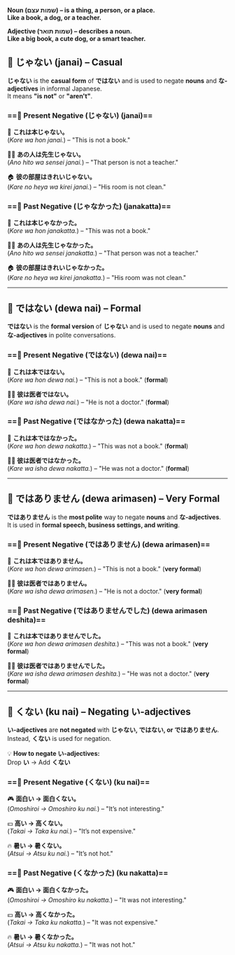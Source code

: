 
**Noun (שמות עצם) – is a thing, a person, or a place.**  
**Like a book, a dog, or a teacher.**  
  
**Adjective (שמות תואר) – describes a noun.**  
**Like a big book, a cute dog, or a smart teacher.**
## 🔹 **じゃない (janai) – Casual**

**じゃない** is the **casual form** of **ではない** and is used to negate **nouns** and **な-adjectives** in informal Japanese.  
It means **"is not"** or **"aren't"**.

### ==**🔹 Present Negative (じゃない) (janai)**==

📘 **これは本じゃない。**  
(_Kore wa hon janai._) – "This is not a book."

🧑‍🏫 **あの人は先生じゃない。**  
(_Ano hito wa sensei janai._) – "That person is not a teacher."

🏠 **彼の部屋はきれいじゃない。**  
(_Kare no heya wa kirei janai._) – "His room is not clean."

### ==**🔹 Past Negative (じゃなかった) (janakatta)**==

📘 **これは本じゃなかった。**  
(_Kore wa hon janakatta._) – "This was not a book."

🧑‍🏫 **あの人は先生じゃなかった。**  
(_Ano hito wa sensei janakatta._) – "That person was not a teacher."

🏠 **彼の部屋はきれいじゃなかった。**  
(_Kare no heya wa kirei janakatta._) – "His room was not clean."

---

## 🔹 **ではない (dewa nai) – Formal**

**ではない** is the **formal version** of **じゃない** and is used to negate **nouns** and **な-adjectives** in polite conversations.

### ==**🔹 Present Negative (ではない) (dewa nai)**==

📗 **これは本ではない。**  
(_Kore wa hon dewa nai._) – "This is not a book." (**formal**)

👨‍⚕️ **彼は医者ではない。**  
(_Kare wa isha dewa nai._) – "He is not a doctor." (**formal**)

### ==**🔹 Past Negative (ではなかった) (dewa nakatta)**==

📗 **これは本ではなかった。**  
(_Kore wa hon dewa nakatta._) – "This was not a book." (**formal**)

👨‍⚕️ **彼は医者ではなかった。**  
(_Kare wa isha dewa nakatta._) – "He was not a doctor." (**formal**)

---

## 🔹 **ではありません (dewa arimasen) – Very Formal**

**ではありません** is the **most polite** way to negate **nouns** and **な-adjectives**.  
It is used in **formal speech, business settings, and writing**.

### ==**🔹 Present Negative (ではありません) (dewa arimasen)**==

📄 **これは本ではありません。**  
(_Kore wa hon dewa arimasen._) – "This is not a book." (**very formal**)

👨‍⚕️ **彼は医者ではありません。**  
(_Kare wa isha dewa arimasen._) – "He is not a doctor." (**very formal**)

### ==**🔹 Past Negative (ではありませんでした) (dewa arimasen deshita)**==

📄 **これは本ではありませんでした。**  
(_Kore wa hon dewa arimasen deshita._) – "This was not a book." (**very formal**)

👨‍⚕️ **彼は医者ではありませんでした。**  
(_Kare wa isha dewa arimasen deshita._) – "He was not a doctor." (**very formal**)

---

## 🔹 **くない (ku nai) – Negating い-adjectives**

**い-adjectives** are **not negated** with **じゃない, ではない, or ではありません**.  
Instead, **くない** is used for negation.

💡 **How to negate い-adjectives:**  
Drop **い** → Add **くない**

### ==**🔹 Present Negative (くない) (ku nai)**==

🎮 **面白い → 面白くない。**  
(_Omoshiroi → Omoshiro ku nai._) – "It’s not interesting."

💴 **高い → 高くない。**  
(_Takai → Taka ku nai._) – "It’s not expensive."

🔥 **暑い → 暑くない。**  
(_Atsui → Atsu ku nai._) – "It’s not hot."

### ==**🔹 Past Negative (くなかった) (ku nakatta)**==

🎮 **面白い → 面白くなかった。**  
(_Omoshiroi → Omoshiro ku nakatta._) – "It was not interesting."

💴 **高い → 高くなかった。**  
(_Takai → Taka ku nakatta._) – "It was not expensive."

🔥 **暑い → 暑くなかった。**  
(_Atsui → Atsu ku nakatta._) – "It was not hot."